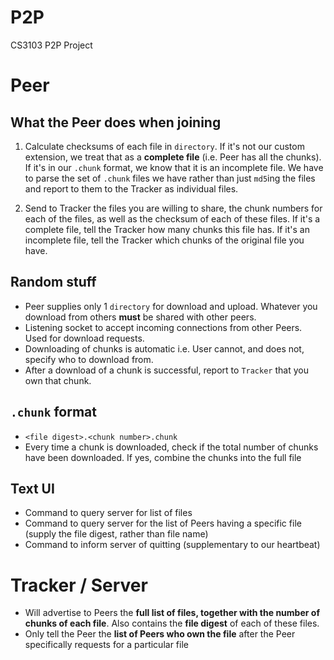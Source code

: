 # P2P
CS3103 P2P Project

# Peer

## What the Peer does when joining
1. Calculate checksums of each file in `directory`. If it's not our custom extension, we treat that as a **complete file** (i.e. Peer has all the chunks). If it's in our `.chunk` format, we know that it is an incomplete file. We have to parse the set of `.chunk` files we have rather than just `md5`ing the files and report to them to the Tracker as individual files.

2. Send to Tracker the files you are willing to share, the chunk numbers for each of the files, as well as the checksum of each of these files. If it's a complete file, tell the Tracker how many chunks this file has. If it's an incomplete file, tell the Tracker which chunks of the original file you have.

## Random stuff
- Peer supplies only 1 `directory` for download and upload. Whatever you download from others **must** be shared with other peers.
- Listening socket to accept incoming connections from other Peers. Used for download requests.
- Downloading of chunks is automatic i.e. User cannot, and does not, specify who to download from.
- After a download of a chunk is successful, report to `Tracker` that you own that chunk.

## `.chunk` format
- `<file digest>.<chunk number>.chunk`
- Every time a chunk is downloaded, check if the total number of chunks have been downloaded. If yes, combine the chunks into the full file

## Text UI
- Command to query server for list of files
- Command to query server for the list of Peers having a specific file (supply the file digest, rather than file name)
- Command to inform server of quitting (supplementary to our heartbeat)

# Tracker / Server
- Will advertise to Peers the **full list of files, together with the number of chunks of each file**. Also contains the **file digest** of each of these files.
- Only tell the Peer the **list of Peers who own the file** after the Peer specifically requests for a particular file
